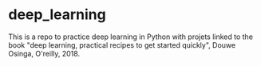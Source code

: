 # deep_learning

This is a repo to practice deep learning in Python with projets linked to the book "deep learning, practical recipes to get started quickly", Douwe Osinga, O'reilly, 2018.
